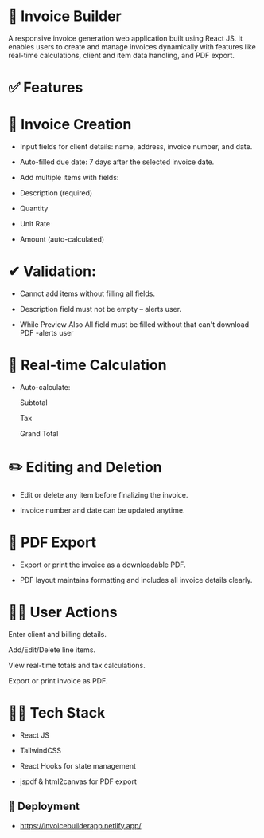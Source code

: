 # 🧾 Invoice Builder
A responsive invoice generation web application built using React JS. It enables users to create and manage invoices dynamically with features like real-time calculations, client and item data handling, and PDF export.

# ✅ Features
# 🔨 Invoice Creation
* Input fields for client details: name, address, invoice number, and date.

* Auto-filled due date: 7 days after the selected invoice date.

* Add multiple items with fields:

* Description (required)

* Quantity

* Unit Rate

* Amount (auto-calculated)

# ✔ Validation:

* Cannot add items without filling all fields.

* Description field must not be empty – alerts user.

* While Preview Also All field must be filled without that can't download PDF -alerts user

# 🧮 Real-time Calculation
* Auto-calculate:

  Subtotal

  Tax

  Grand Total
# ✏️ Editing and Deletion
* Edit or delete any item before finalizing the invoice.

* Invoice number and date can be updated anytime.

# 🧾 PDF Export
* Export or print the invoice as a downloadable PDF.

* PDF layout maintains formatting and includes all invoice details clearly.


# 🤷‍♂️ User Actions
Enter client and billing details.

Add/Edit/Delete line items.

View real-time totals and tax calculations.

Export or print invoice as PDF.

# 👨‍💻 Tech Stack
* React JS

* TailwindCSS

* React Hooks for state management

* jspdf & html2canvas for PDF export


## 🚀 Deployment

 - https://invoicebuilderapp.netlify.app/


